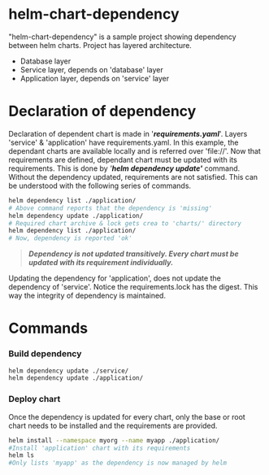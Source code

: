 

# helm-chart-dependency

"helm-chart-dependency" is a sample project showing dependency between helm charts. Project has layered architecture.

  - Database layer
  - Service layer, depends on 'database' layer
  - Application layer, depends on 'service' layer

# Declaration of dependency

Declaration of dependent chart is made in '***requirements.yaml***'. Layers 'service' & 'application' have requirements.yaml. In this example, the dependant charts are available locally and is referred over 'file://'. Now that requirements are defined, dependant chart must be updated with its requirements.  This is done by *'***helm dependency update'**** command.  Without the dependency updated, requirements are not satisfied. This can be understood with the following series of commands.

```sh
helm dependency list ./application/
# Above command reports that the dependency is 'missing'
helm dependency update ./application/
# Required chart archive & lock gets crea to 'charts/' directory
helm dependency list ./application/
# Now, dependency is reported 'ok'
```
>***Dependency is not updated transitively. Every chart must be updated with its requirement individually.*** 

Updating the dependency for 'application', does not update the dependency of 'service'.  Notice the requirements.lock has the digest. This way the integrity of dependency is maintained. 

# Commands
### Build dependency
```sh
helm dependency update ./service/
helm dependency update ./application/
```
### Deploy chart
Once the dependency is updated for every chart, only the base or root chart needs to be installed and the requirements are provided. 
```sh
helm install --namespace myorg --name myapp ./application/
#Install 'application' chart with its requirements
helm ls 
#Only lists 'myapp' as the dependency is now managed by helm
```
